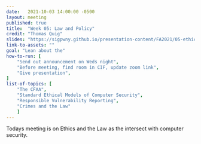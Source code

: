 ```yaml
---
date:   2021-10-03 14:00:00 -0500
layout: meeting
published: true
title:  "Week 05: Law and Policy"
credit: "Thomas Quig"
slides: "https://sigpwny.github.io/presentation-content/FA2021/05-ethics-and-law.pdf"
link-to-assets: ""
goal: "Lean about the"
how-to-run: [
	"Send out announcement on Weds night",
	"Before meeting, find room in CIF, update zoom link",
	"Give presentation",
]
list-of-topics: [
	"The CFAA",
	"Standard Ethical Models of Computer Security",
	"Responsible Vulnerability Reporting",
	"Crimes and the Law"
	]
---
```


Todays meeting is on Ethics and the Law as the intersect with computer security.